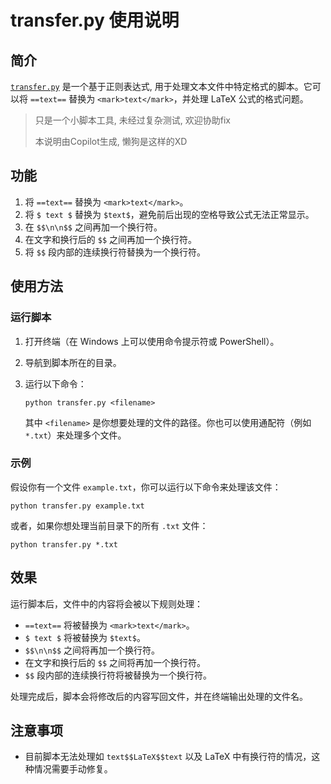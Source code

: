 # transfer.py 使用说明

## 简介

[`transfer.py`](./transfer.py) 是一个基于正则表达式, 用于处理文本文件中特定格式的脚本。它可以将 `==text==` 替换为 `<mark>text</mark>`，并处理 LaTeX 公式的格式问题。

> 只是一个小脚本工具, 未经过复杂测试, 欢迎协助fix
>
> 本说明由Copilot生成, 懒狗是这样的XD

## 功能

1. 将 `==text==` 替换为 `<mark>text</mark>`。
2. 将 `$ text $` 替换为 `$text$`，避免前后出现的空格导致公式无法正常显示。
3. 在 `$$\n\n$$` 之间再加一个换行符。
4. 在文字和换行后的 `$$` 之间再加一个换行符。
5. 将 `$$` 段内部的连续换行符替换为一个换行符。

## 使用方法

### 运行脚本

1. 打开终端（在 Windows 上可以使用命令提示符或 PowerShell）。

2. 导航到脚本所在的目录。

3. 运行以下命令：

   ```shell
   python transfer.py <filename>
   ```

   其中 `<filename>` 是你想要处理的文件的路径。你也可以使用通配符（例如 `*.txt`）来处理多个文件。

### 示例

假设你有一个文件 `example.txt`，你可以运行以下命令来处理该文件：

```shell
python transfer.py example.txt
```

或者，如果你想处理当前目录下的所有 `.txt` 文件：

```shell
python transfer.py *.txt
```

## 效果

运行脚本后，文件中的内容将会被以下规则处理：

- `==text==` 将被替换为 `<mark>text</mark>`。
- `$ text $` 将被替换为 `$text$`。
- `$$\n\n$$` 之间将再加一个换行符。
- 在文字和换行后的 `$$` 之间将再加一个换行符。
- `$$` 段内部的连续换行符将被替换为一个换行符。

处理完成后，脚本会将修改后的内容写回文件，并在终端输出处理的文件名。

## 注意事项

- 目前脚本无法处理如 `text$$LaTeX$$text` 以及 LaTeX 中有换行符的情况，这种情况需要手动修复。
